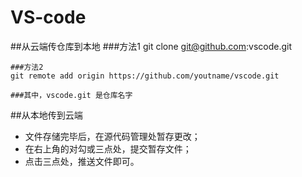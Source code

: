 # VS-code

##从云端传仓库到本地
    ###方法1
    git clone git@github.com:vscode.git
    
    ###方法2
    git remote add origin https://github.com/youtname/vscode.git

    ###其中，vscode.git 是仓库名字


##从本地传到云端
- 文件存储完毕后，在源代码管理处暂存更改；
- 在右上角的对勾或三点处，提交暂存文件；
- 点击三点处，推送文件即可。